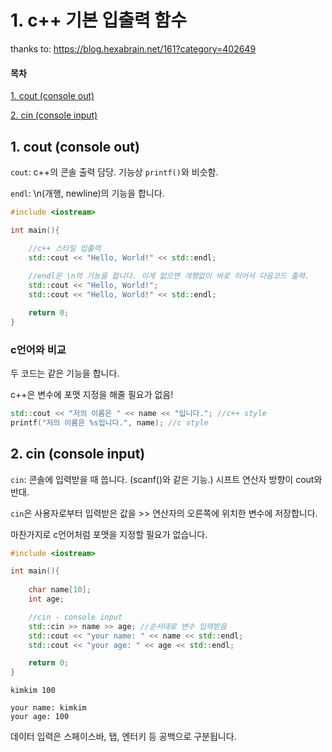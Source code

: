 # 1. c++ 기본 입출력 함수

thanks to: https://blog.hexabrain.net/161?category=402649

#### 목차

[1. cout (console out)](#1.-cout-(console-out))

[2. cin (console input)](#2.-cin-(console-input))



## 1. cout (console out)

`cout`: c++의 콘솔 출력 담당. 기능상 `printf()`와 비슷함.

`endl`: \n(개행, newline)의 기능을 합니다.

```c++
#include <iostream>

int main(){

    //c++ 스타일 입출력
    std::cout << "Hello, World!" << std::endl;
    
    //endl은 \n의 기능을 합니다. 이게 없으면 개행없이 바로 이어서 다음코드 출력.
    std::cout << "Hello, World!";
    std::cout << "Hello, World!" << std::endl;

    return 0;
}
```



### c언어와 비교

두 코드는 같은 기능을 합니다.

c++은 변수에 포맷 지정을 해줄 필요가 없음!

```c++
std::cout << "저의 이름은 " << name << "입니다."; //c++ style
printf("저의 이름은 %s입니다.", name); //c style
```



## 2. cin (console input)

`cin`: 콘솔에 입력받을 때 씁니다. (scanf()와 같은 기능.) 시프트 연산자 방향이 cout와 반대.

`cin`은 사용자로부터 입력받은 값을 >> 연산자의 오른쪽에 위치한 변수에 저장합니다.

마찬가지로 c언어처럼 포맷을 지정할 필요가 없습니다.

``` c++
#include <iostream>

int main(){
    
    char name[10];
    int age;

    //cin - console input
    std::cin >> name >> age; //순서대로 변수 입력받음
    std::cout << "your name: " << name << std::endl;
    std::cout << "your age: " << age << std::endl;

    return 0;
}
```

```
kimkim 100

your name: kimkim
your age: 100
```

데이터 입력은 스페이스바, 탭, 엔터키 등 공백으로 구분됩니다.